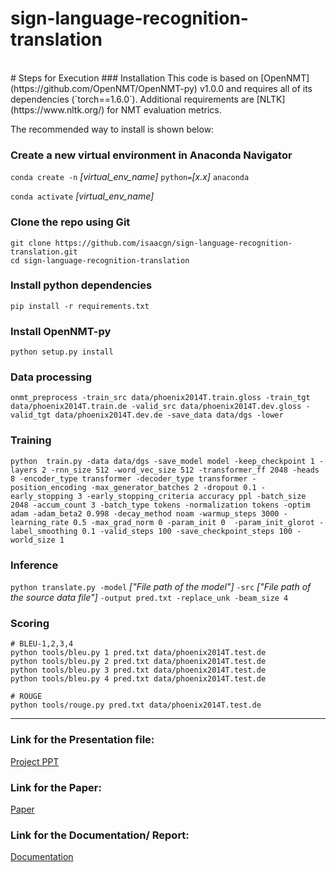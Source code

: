 # sign-language-recognition-translation

<br>
# Steps for Execution
### Installation
This code is based on [OpenNMT](https://github.com/OpenNMT/OpenNMT-py) v1.0.0 and requires all of its dependencies (`torch==1.6.0`). Additional requirements are [NLTK](https://www.nltk.org/) for NMT evaluation metrics.

The recommended way to install is shown below:


### Create a new virtual environment in Anaconda Navigator

```conda create -n``` _[virtual_env_name]_ ```python=```_[x.x]_ ```anaconda```

```conda activate``` _[virtual_env_name]_


### Clone the repo using Git

```
git clone https://github.com/isaacgn/sign-language-recognition-translation.git
cd sign-language-recognition-translation
```

### Install python dependencies

```
pip install -r requirements.txt
```

### Install OpenNMT-py

```
python setup.py install
```


### Data processing

```
onmt_preprocess -train_src data/phoenix2014T.train.gloss -train_tgt data/phoenix2014T.train.de -valid_src data/phoenix2014T.dev.gloss -valid_tgt data/phoenix2014T.dev.de -save_data data/dgs -lower 
```

### Training
```
python  train.py -data data/dgs -save_model model -keep_checkpoint 1 -layers 2 -rnn_size 512 -word_vec_size 512 -transformer_ff 2048 -heads 8 -encoder_type transformer -decoder_type transformer -position_encoding -max_generator_batches 2 -dropout 0.1 -early_stopping 3 -early_stopping_criteria accuracy ppl -batch_size 2048 -accum_count 3 -batch_type tokens -normalization tokens -optim adam -adam_beta2 0.998 -decay_method noam -warmup_steps 3000 -learning_rate 0.5 -max_grad_norm 0 -param_init 0  -param_init_glorot -label_smoothing 0.1 -valid_steps 100 -save_checkpoint_steps 100 -world_size 1 
```


### Inference
```python translate.py -model``` _["File path of the model"]_ ```-src``` _["File path of the source data file"]_ ```-output pred.txt -replace_unk -beam_size 4```


### Scoring
```
# BLEU-1,2,3,4
python tools/bleu.py 1 pred.txt data/phoenix2014T.test.de
python tools/bleu.py 2 pred.txt data/phoenix2014T.test.de
python tools/bleu.py 3 pred.txt data/phoenix2014T.test.de
python tools/bleu.py 4 pred.txt data/phoenix2014T.test.de

# ROUGE
python tools/rouge.py pred.txt data/phoenix2014T.test.de

```

<hr>

### Link for the Presentation file: 
<a href="https://drive.google.com/file/d/13LCNCB9qVgQk5f3S2C8eRFQ7jLqa5B84/view?usp=sharing"> Project PPT </a>

### Link for the Paper:
<a href="https://drive.google.com/file/d/13L5asyB4U9F5uwqCAwaKK93knDd41qXS/view?usp=sharing"> Paper </a>

### Link for the Documentation/ Report:
<a href="https://drive.google.com/file/d/13EZSejY_bbTn-LZhsXA5z2cBGMP4S5Qf/view?usp=sharing"> Documentation </a>
